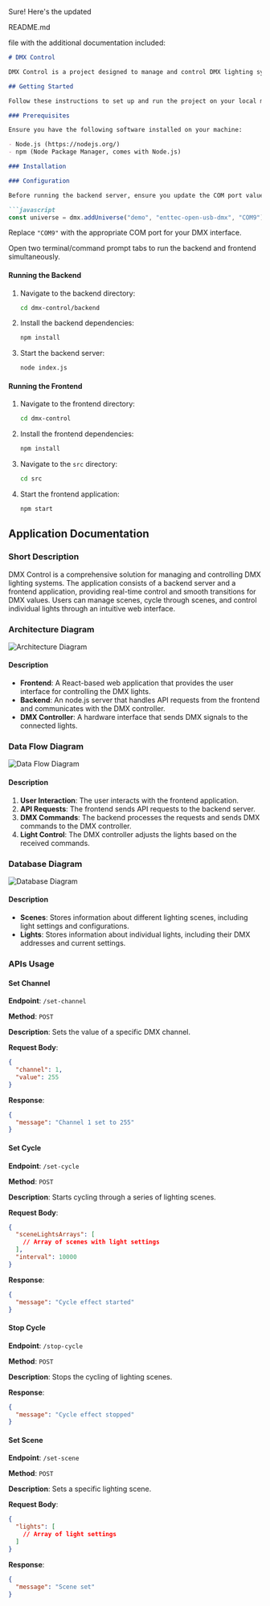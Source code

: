 Sure! Here's the updated 

README.md

 file with the additional documentation included:

```markdown
# DMX Control

DMX Control is a project designed to manage and control DMX lighting systems. This project includes both a backend server and a frontend application to provide a comprehensive solution for DMX lighting control.

## Getting Started

Follow these instructions to set up and run the project on your local machine.

### Prerequisites

Ensure you have the following software installed on your machine:

- Node.js (https://nodejs.org/)
- npm (Node Package Manager, comes with Node.js)

### Installation

### Configuration

Before running the backend server, ensure you update the COM port value in the `dmxRouter.js` file to match your DMX interface's COM port. Open the file and modify the following line:

```javascript
const universe = dmx.addUniverse("demo", "enttec-open-usb-dmx", "COM9");
```

Replace `"COM9"` with the appropriate COM port for your DMX interface.

Open two terminal/command prompt tabs to run the backend and frontend simultaneously.

#### Running the Backend

1. Navigate to the backend directory:
    ```sh
    cd dmx-control/backend
    ```

2. Install the backend dependencies:
    ```sh
    npm install
    ```

3. Start the backend server:
    ```sh
    node index.js
    ```

#### Running the Frontend

1. Navigate to the frontend directory:
    ```sh
    cd dmx-control
    ```

2. Install the frontend dependencies:
    ```sh
    npm install
    ```

3. Navigate to the `src` directory:
    ```sh
    cd src
    ```

4. Start the frontend application:
    ```sh
    npm start
    ```

## Application Documentation

### Short Description

DMX Control is a comprehensive solution for managing and controlling DMX lighting systems. The application consists of a backend server and a frontend application, providing real-time control and smooth transitions for DMX values. Users can manage scenes, cycle through scenes, and control individual lights through an intuitive web interface.

### Architecture Diagram

![Architecture Diagram](docs/images/architecture-diagram.png)

#### Description

- **Frontend**: A React-based web application that provides the user interface for controlling the DMX lights.
- **Backend**: An node.js server that handles API requests from the frontend and communicates with the DMX controller.
- **DMX Controller**: A hardware interface that sends DMX signals to the connected lights.

### Data Flow Diagram

![Data Flow Diagram](docs/images/data-flow-diagram.png)

#### Description

1. **User Interaction**: The user interacts with the frontend application.
2. **API Requests**: The frontend sends API requests to the backend server.
3. **DMX Commands**: The backend processes the requests and sends DMX commands to the DMX controller.
4. **Light Control**: The DMX controller adjusts the lights based on the received commands.

### Database Diagram

![Database Diagram](docs/images/db_diagram.png)

#### Description

- **Scenes**: Stores information about different lighting scenes, including light settings and configurations.
- **Lights**: Stores information about individual lights, including their DMX addresses and current settings.

### APIs Usage

#### Set Channel

**Endpoint**: `/set-channel`

**Method**: `POST`

**Description**: Sets the value of a specific DMX channel.

**Request Body**:
```json
{
  "channel": 1,
  "value": 255
}
```

**Response**:
```json
{
  "message": "Channel 1 set to 255"
}
```

#### Set Cycle

**Endpoint**: `/set-cycle`

**Method**: `POST`

**Description**: Starts cycling through a series of lighting scenes.

**Request Body**:
```json
{
  "sceneLightsArrays": [
    // Array of scenes with light settings
  ],
  "interval": 10000
}
```

**Response**:
```json
{
  "message": "Cycle effect started"
}
```

#### Stop Cycle

**Endpoint**: `/stop-cycle`

**Method**: `POST`

**Description**: Stops the cycling of lighting scenes.

**Response**:
```json
{
  "message": "Cycle effect stopped"
}
```

#### Set Scene

**Endpoint**: `/set-scene`

**Method**: `POST`

**Description**: Sets a specific lighting scene.

**Request Body**:
```json
{
  "lights": [
    // Array of light settings
  ]
}
```

**Response**:
```json
{
  "message": "Scene set"
}
```
